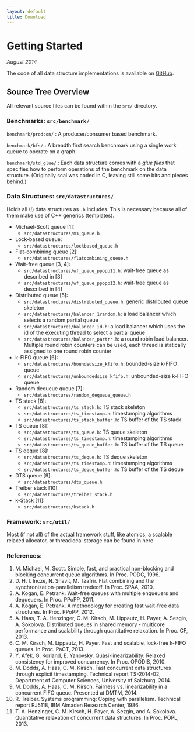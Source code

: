 ```yaml
---
layout: default
title: Download
---
```


# Getting Started

*August 2014*

The code of all data structure implementations is available on [GitHub][gh-scal].

[gh-scal]: https://github.com/cksystemsgroup/scal

## Source Tree Overview

All relevant source files can be found within the `src/` directory.

### Benchmarks: `src/benchmark/`

`benchmark/prodcon/`
: A producer/consumer based benchmark.

`benchmark/bfs/`
: A breadth first search benchmark using a single work queue to operate on a
graph.

`benchmark/std_glue/`
: Each data structure comes with a *glue files* that specifies how to perform
operations of the benchmark on the data structure. (Originally scal was coded in
C, leaving still some bits and pieces behind.)

### Data Structures: `src/datastructures/`

Holds all (!) data structures as `.h` includes. This is necessary because all of
them make use of C++ generics (templates).

* Michael-Scott queue \[1\]:
  * `src/datastructures/ms_queue.h`
* Lock-based queue:
  * `src/datastructures/lockbased_queue.h`
* Flat-combining queue \[2\]:
  * `src/datastructures/flatcombining_queue.h`
* Wait-free queue \[3, 4\]:
  * `src/datastructures/wf_queue_ppopp11.h`: wait-free queue as described in \[3\]
  * `src/datastructures/wf_queue_ppopp12.h`: wait-free queue as described in \[4\]
* Distributed queue \[5\]:
  * `src/datastructures/distributed_queue.h`: generic distributed queue skeleton
  * `src/datastructures/balancer_1random.h`: a load balancer which selects a random partial queue
  * `src/datastructures/balancer_id.h`: a load balancer which uses the id of the executing thread to select a partial queue
  * `src/datastrcutures/balancer_partrr.h`: a round robin load balancer. Multiple round robin counters can be used, each thread is statically assigned to one round robin counter
* k-FIFO queue \[6\]:
  * `src/datastructures/boundedsize_kfifo.h`: bounded-size k-FIFO queue
  * `src/datastructures/unboundedsize_kfifo.h`: unbounded-size k-FIFO queue
* Random dequeue queue \[7\]:
  * `src/datastructures/random_dequeue_queue.h`
* TS stack \[8\]:
  * `src/datastructures/ts_stack.h`: TS stack skeleton
  * `src/datastructures/ts_timestamp.h`: timestamping algorithms
  * `src/datastructures/ts_stack_buffer.h`: TS buffer of the TS stack
* TS queue \[8\]:
  * `src/datastructures/ts_queue.h`: TS queue skeleton
  * `src/datastructures/ts_timestamp.h`: timestamping algorithms
  * `src/datastructures/ts_queue_buffer.h`: TS buffer of the TS queue
* TS deque \[8\]:
  * `src/datastructures/ts_deque.h`: TS deque skeleton
  * `src/datastructures/ts_timestamp.h`: timestamping algorithms
  * `src/datastructures/ts_deque_buffer.h`: TS buffer of the TS deque
* DTS queue \[9\]:
  * `src/datastructures/dts_queue.h`
* Treiber stack \[10\]:
  * `src/datastructures/treiber_stack.h`
* k-Stack \[11\]:
  * `src/datastructures/kstack.h`

### Framework: `src/util/`

Most (if not all) of the actual framework stuff, like atomics, a scalable
relaxed allocator, or threadlocal storage can be found in here.

### References:

1. M. Michael, M. Scott. Simple, fast, and practical non-blocking and blocking concurrent queue algorithms. In Proc. PODC, 1996.
2. D. H. I. Incze, N. Shavit, M. Tzafrir. Flat combining and the synchronization-parallelism tradeoff. In Proc. SPAA, 2010.
3. A. Kogan, E. Petrank. Wait-free queues with multiple enqueuers and dequeuers. In Proc. PPoPP, 2011.
4. A. Kogan, E. Petrank. A methodology for creating fast wait-free data structures. In Proc. PPoPP, 2012.
5. A. Haas, T. A. Henzinger, C. M. Kirsch, M. Lippautz, H. Payer, A. Sezgin, A. Sokolova. Distributed queues in shared memory - multicore performance and scalability through quantitative relaxation. In Proc. CF, 2013.
6. C. M. Kirsch, M. Lippautz, H. Payer. Fast and scalable, lock-free k-FIFO queues. In Proc. PaCT, 2013.
7. Y. Afek, G. Korland, E. Yanovsky. Quasi-linearizability: Relaxed consistency for improved concurrency. In Proc. OPODIS, 2010.
8. M. Dodds, A. Haas, C. M. Kirsch. Fast concurrent data structures through explicit timestamping. Technical report TS-2014-02, Department of Computer Sciences, University of Salzburg, 2014.
9. M. Dodds, A. Haas, C. M. Kirsch. Fairness vs. linearizability in a concurrent FIFO queue. Presented at DMTM, 2014.
10. R. Treiber. Systems programming: Coping with parallelism. Technical report RJ5118, IBM Almaden Research Center, 1986.
11. T. A. Henzinger, C. M. Kirsch, H. Payer, A. Sezgin, and A. Sokolova. Quantitative relaxation of concurrent data structures. In Proc. POPL, 2013.
